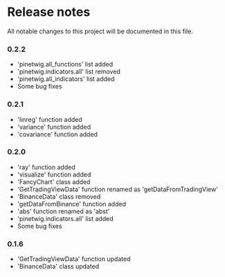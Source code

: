 
# Release notes
All notable changes to this project will be documented in this file.

### 0.2.2

- 'pinetwig.all_functions' list added
- 'pinetwig.indicators.all' list removed
- 'pinetwig.all_indicators' list added
- Some bug fixes

### 0.2.1

- 'linreg' function added
- 'variance' function added
- 'covariance' function added

### 0.2.0

- 'ray' function added
- 'visualize' function added
- 'FancyChart' class added
- 'GetTradingViewData' function renamed as 'getDataFromTradingView'
- 'BinanceData' class removed
- 'getDataFromBinance' function added 
- 'abs' function renamed as 'abst'
- 'pinetwig.indicators.all' list added
- Some bug fixes

### 0.1.6

- 'GetTradingViewData' function updated
- 'BinanceData' class updated
